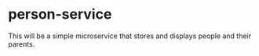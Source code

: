 # person-service
This will be a simple microservice that stores and displays people and their parents.
